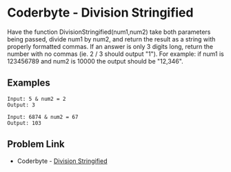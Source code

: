 # Coderbyte - Division Stringified

Have the function DivisionStringified(num1,num2) take both parameters being passed, divide num1 by num2, and return the result as a string with properly formatted commas. If an answer is only 3 digits long, return the number with no commas (ie. 2 / 3 should output "1"). For example: if num1 is 123456789 and num2 is 10000 the output should be "12,346".

## Examples

```
Input: 5 & num2 = 2
Output: 3
```

```
Input: 6874 & num2 = 67
Output: 103
```

## Problem Link

- Coderbyte - [Division Stringified](https://coderbyte.com/editor/Division%20Stringified:JavaScript)
